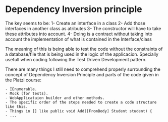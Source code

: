 # Dependency Inversion principle

The key seems to be:
	1- Create an interface in a class
	2- Add those interfaces in another class as atributes
	3- The constructor will have to take these attributes into account.
	4- Doing is a contract without taking into account the implementation of what is contained in the Interface/class

The meaning of this is being able to test the code without the constraints of a database/file that is being used in the logic of the applicacion.
Specially usefull when coding following the Test Driven Development pattern.

There are many things I still need to comprehend properly surrounding the concept of Dependency Inversion Principle and parts of the code given in the Platzi course:

	- IEnumerable.
	- Mock (for tests).
	- WebApplicataion builder and other methods.
	- The specific order of the steps needed to create a code structure like this.
	- Things in [] like public void Add([FromBody] Student student) {
	- ...
